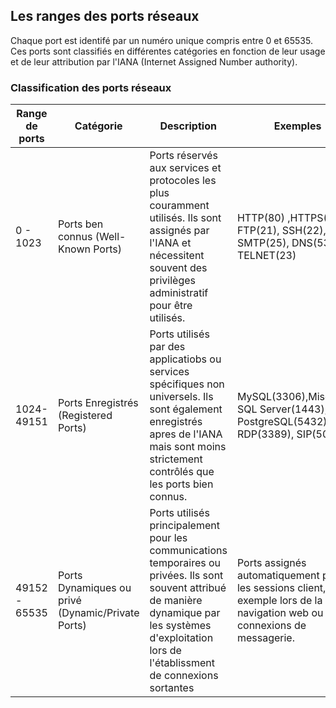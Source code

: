 ## Les ranges des ports réseaux

Chaque port est identifé par un numéro unique compris entre 0 et 65535. Ces ports sont classifiés en différentes catégories en fonction de leur usage et de leur attribution par l'IANA (Internet Assigned Number authority).

### Classification des ports réseaux

| Range de ports | Catégorie                                         | Description                                                                                                                                                                                                 | Exemples                                                                                                                        |
| -------------- | ------------------------------------------------- | ----------------------------------------------------------------------------------------------------------------------------------------------------------------------------------------------------------- | ------------------------------------------------------------------------------------------------------------------------------- |
| 0 - 1023       | Ports ben connus (Well-Known Ports)               | Ports réservés aux services et protocoles les plus couramment utilisés. Ils sont assignés par l'IANA et nécessitent souvent des privilèges administratif pour être utilisés.                                | HTTP(80) ,HTTPS(443), FTP(21), SSH(22), SMTP(25), DNS(53), TELNET(23)                                                           |
| 1024-49151     | Ports Enregistrés (Registered Ports)              | Ports utilisés par des applicatiobs ou services spécifiques non universels. Ils sont également enregistrés apres de l'IANA mais sont moins strictement contrôlés que les ports bien connus.                 | MySQL(3306),Miscrosoft SQL Server(1443), PostgreSQL(5432), RDP(3389), SIP(5060)                                                 |
| 49152 - 65535  | Ports Dynamiques ou privé (Dynamic/Private Ports) | Ports utilisés principalement pour les communications temporaires ou privées. Ils sont souvent attribué de manière dynamique par les systèmes d'exploitation lors de l'établissment de connexions sortantes | Ports assignés automatiquement pour les sessions client, par exemple lors de la navigation web ou des connexions de messagerie. |
